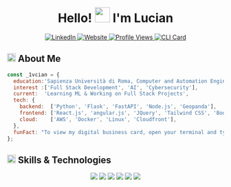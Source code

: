 <div align="center">

  <h1>Hello! <img src="https://media.giphy.com/media/hvRJCLFzcasrR4ia7z/giphy.gif" width="35px" height="35px"> I'm Lucian </h1>
  
  <a href="https://linkedin.com/in/lume">
    <img src="https://img.shields.io/badge/LinkedIn-%230A66C2.svg?style=for-the-badge&logo=linkedin&logoColor=white" alt="LinkedIn">
  </a>
  <a href="https://linkedin.com/in/lume">
    <img src="https://img.shields.io/badge/Website-%23171717.svg?style=for-the-badge&logo=google-chrome&logoColor=white" alt="Website">
  </a>
    <a href="https://github.com/1vcian">
    <img src="https://komarev.com/ghpvc/?username=1vcian&style=for-the-badge&color=blueviolet" alt="Profile Views">
  </a>
  <a href="https://www.npmjs.com/package/1vcian">
    <img src="https://img.shields.io/badge/CLI-npx_1vcian-red?style=for-the-badge&logo=npm&logoColor=white" alt="CLI Card">
  </a>
  
</div>


<h2 align="left">
  <img src="https://media2.giphy.com/media/QssGEmpkyEOhBCb7e1/giphy.gif?cid=ecf05e47a0n3gi1bfqntqmob8g9aid1oyj2wr3ds3mg700bl&rid=giphy.gif" width="20px" height="20px"> 
  About Me 
</h2>

```js
const _1vcian = {
  education:'Sapienza Università di Roma, Computer and Automation Engineering',
  interest :['Full Stack Development', 'AI', 'Cybersecurity'],
  current:  'Learning ML & Working on Full Stack Projects',
  tech: {
    backend:  ['Python', 'Flask', 'FastAPI', 'Node.js', 'Geopanda'],
    frontend: ['React.js', 'angular.js', 'JQuery', 'Tailwind CSS', 'Bootstrap', 'Openlayers' ],
    cloud:    ['AWS', 'Docker', 'Linux', 'Cloudfront'],
  },
  funFact: "To view my digital business card, open your terminal and type: 'npx 1vcian' ✨",
};
```

<h2 align="left">
  <img src="https://media2.giphy.com/media/QssGEmpkyEOhBCb7e1/giphy.gif?cid=ecf05e47a0n3gi1bfqntqmob8g9aid1oyj2wr3ds3mg700bl&rid=giphy.gif" width="20px" height="20px">
  Skills & Technologies
</h2>

<div align="center">
  <img src="https://skillicons.dev/icons?i=python,js,html,css,vite,ps" />
  <img src="https://skillicons.dev/icons?i=react,angular,jquery,threejs,bootstrap,tailwind,nodejs" />
  <img src="https://skillicons.dev/icons?i=aws,docker,github,linux" />
  <img src="https://skillicons.dev/icons?i=flask,fastapi,postgresql,mysql,mongodb,java" />
  <img src="https://skillicons.dev/icons?i=tensorflow,pytorch,opencv" />
  <img src="https://skillicons.dev/icons?i=arduino,raspberrypi,bash" />
</div>
